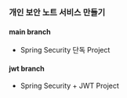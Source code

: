 ### 개인 보안 노트 서비스 만들기
#### main branch 
* Spring Security 단독 Project
#### jwt branch
* Spring Security + JWT Project
